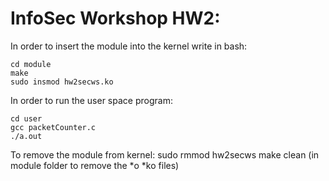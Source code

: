 # InfoSec Workshop HW2:

In order to insert the module into the kernel write in bash:
```
cd module
make
sudo insmod hw2secws.ko
```

In order to run the user space program:
```
cd user
gcc packetCounter.c
./a.out
```

To remove the module from kernel:
sudo rmmod hw2secws
make clean (in module folder to remove the *o *ko files)